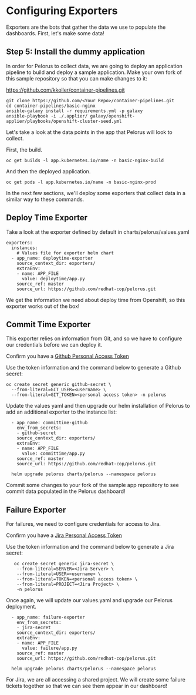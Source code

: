 # Configuring Exporters

Exporters are the bots that gather the data we use to populate the dashboards. First, let's make some data!

## Step 5: Install the dummy application

In order for Pelorus to collect data, we are going to deploy an application pipeline to build and deploy a sample application.  Make your own fork of this sample repository so that you can make changes to it:

https://github.com/kkoller/container-pipelines.git
    
    git clone https://github.com/<Your Repo>/container-pipelines.git
    cd container-pipelines/basic-nginx
    ansible-galaxy install -r requirements.yml -p galaxy
    ansible-playbook -i ./.applier/ galaxy/openshift-applier/playbooks/openshift-cluster-seed.yml

Let's take a look at the data points in the app that Pelorus will look to collect.

First, the build.

    oc get builds -l app.kubernetes.io/name -n basic-nginx-build

And then the deployed application.

    oc get pods -l app.kubernetes.io/name -n basic-nginx-prod

In the next few sections, we'll deploy some exporters that collect data in a similar way to these commands.

## Deploy Time Exporter

Take a look at the exporter defined by default in charts/pelorus/values.yaml

    exporters:
      instances:
        # Values file for exporter helm chart
      - app_name: deploytime-exporter
        source_context_dir: exporters/
        extraEnv:
        - name: APP_FILE
          value: deploytime/app.py
        source_ref: master
        source_url: https://github.com/redhat-cop/pelorus.git

We get the information we need about deploy time from Openshift, so this exporter works out of the box!

## Commit Time Exporter

This exporter relies on information from Git, and so we have to configure our credentials before we can deploy it.

Confirm you have a [Github Personal Access Token](https://help.github.com/en/github/authenticating-to-github/creating-a-personal-access-token-for-the-command-line)

Use the token information and the command below to generate a Github secret:

    oc create secret generic github-secret \
      --from-literal=GIT_USER=<username> \
      --from-literal=GIT_TOKEN=<personal access token> -n pelorus

Update the values yaml and then upgrade our helm installation of Pelorus to add an additional exporter to the instance list:

      - app_name: committime-github
        env_from_secrets:
        - github-secret
        source_context_dir: exporters/
        extraEnv:
        - name: APP_FILE
          value: committime/app.py
        source_ref: master
        source_url: https://github.com/redhat-cop/pelorus.git

      helm upgrade pelorus charts/pelorus --namespace pelorus

Commit some changes to your fork of the sample app repository to see commit data populated in the Pelorus dashboard!

## Failure Exporter

For failures, we need to configure credentials for access to Jira.

Confirm you have a [Jira Personal Access Token](https://confluence.atlassian.com/bitbucketserver/personal-access-tokens-939515499.html)

Use the token information and the command below to generate a Jira secret:

       oc create secret generic jira-secret \
        --from-literal=SERVER=<Jira Server> \
        --from-literal=USER=<username> \
        --from-literal=TOKEN=<personal access token> \
        --from-literal=PROJECT=<Jira Project> \
        -n pelorus

Once again, we will update our values.yaml and upgrade our Pelorus deployment.

      - app_name: failure-exporter
        env_from_secrets:
        - jira-secret
        source_context_dir: exporters/
        extraEnv:
        - name: APP_FILE
          value: failure/app.py
        source_ref: master
        source_url: https://github.com/redhat-cop/pelorus.git

      helm upgrade pelorus charts/pelorus --namespace pelorus

For Jira, we are all accessing a shared project.  We will create some failure tickets together so that we can see them appear in our dashboard!
